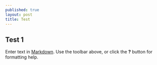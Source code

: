 ```yaml
---
published: true
layout: post
title: Test
---
```




## Test 1

Enter text in [Markdown](http://daringfireball.net/projects/markdown/). Use the toolbar above, or click the **?** button for formatting help.
